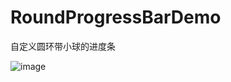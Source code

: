 # RoundProgressBarDemo
自定义圆环带小球的进度条

![image](https://cloud.githubusercontent.com/assets/4371250/18738237/714480bc-80cc-11e6-98b1-a2df5bd3fdd6.gif)   
